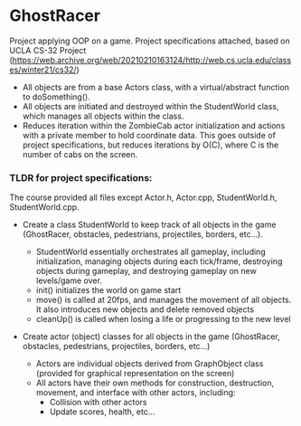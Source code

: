 # GhostRacer

Project applying OOP on a game. Project specifications attached, based on UCLA CS-32 Project (https://web.archive.org/web/20210210163124/http://web.cs.ucla.edu/classes/winter21/cs32/)

- All objects are from a base Actors class, with a virtual/abstract function to doSomething().
- All objects are initiated and destroyed within the StudentWorld class, which manages all objects within the class.
- Reduces iteration within the ZombieCab actor initialization and actions with a private member to hold coordinate data. This goes outside of project specifications, but reduces iterations by O(C), where C is the number of cabs on the screen.

### TLDR for project specifications:

The course provided all files except Actor.h, Actor.cpp, StudentWorld.h, StudentWorld.cpp.

- Create a class StudentWorld to keep track of all objects in the game (GhostRacer, obstacles, pedestrians, projectiles, borders, etc...).

  - StudentWorld essentially orchestrates all gameplay, including initialization, managing objects during each tick/frame, destroying objects during gameplay, and destroying gameplay on new levels/game over.
  - init() initializes the world on game start
  - move() is called at 20fps, and manages the movement of all objects. It also introduces new objects and delete removed objects
  - cleanUp() is called when losing a life or progressing to the new level

- Create actor (object) classes for all objects in the game (GhostRacer, obstacles, pedestrians, projectiles, borders, etc...)
  - Actors are individual objects derived from GraphObject class (provided for graphical representation on the screen)
  - All actors have their own methods for construction, destruction, movement, and interface with other actors, including:
    - Collision with other actors
    - Update scores, health, etc...
